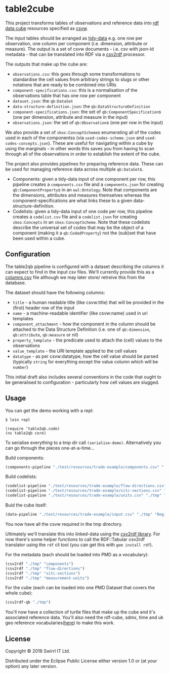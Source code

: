 # table2cube

This project transforms tables of observations and reference data into [rdf data cube](https://www.w3.org/TR/vocab-data-cube/) resources specified as [csvw](https://github.com/w3c/csvw).

The input tables should be arranged as [tidy-data](http://vita.had.co.nz/papers/tidy-data.pdf) e.g. one row per observation, one column per component (i.e. dimension, attribute or measure). The output is a set of csvw documents - i.e. csv with json-ld metadata - that can be translated into RDF via a [csv2rdf](http://www.w3.org/TR/csv2rdf/) processor.

The outputs that make up the cube are:

- `observations.csv`: this goes through some transformations to standardise the cell values from arbitrary strings to slugs or other notations that are ready to be combined into URIs
- `component-specifications.csv`: this is a normalisation of the observations table that has one row per component
- `dataset.json`: the `qb:DataSet`
- `data-structure-definition.json`: the `qb:DataStructureDefinition`
- `component-specifications.json`: the set of `qb:ComponentSpecification`s (one per dimension, attribute and measure in the input)
- `observations.json`: the set of `qb:Observation`s (one per row in the input)

We also provide a set of `skos:ConceptScheme`s enumerating all of the codes used in each of the componentss (via `used-codes-scheme.json` and `used-codes-concepts.json`). These are useful for navigating within a cube by using the marginals - in other words this saves you from having to scan through all of the observations in order to establish the extent of the cube.

The project also provides pipelines for preparing reference data. These can be used for managing reference data across multiple `qb:DataSet`s.

- Components: given a tidy-data input of one component per row, this pipeline creates a `components.csv` file and a `components.json` for creating `qb:ComponentProperty`s in an `owl:Ontology`. Note that components are the dimensions, attributes and measures themselves whereas the component-specifications are what links these to a given data-structure-definition.
- Codelists: given a tidy-data input of one code per row, this pipeline creates a `codelist.csv` file and a `codelist.json` for creating `skos:Concepts` in an `skos:ConceptScheme`. Note that these codelists describe the universal set of codes that may be the object of a component (making it a `qb:CodedProperty`) not the (sub)set that have been used within a cube.

## Configuration

The table2qb pipeline is configured with a dataset describing the columns it can expect to find in the input csv files. We'll currently provide this as a [columns.csv](./resources/columns.csv) file although we may later store/ retreive this from the database.

The dataset should have the following columns:

- `title` - a human readable title (like csvw:title) that will be provided in the (first) header row of the input
- `name` - a machine-readable identifier (like csvw:name) used in uri templates
- `component_attachment` - how the component in the column should be attached to the Data Structure Definition (i.e. one of `qb:dimension`, `qb:attribute`, `qb:measure` or nil)
- `property_template` - the predicate used to attach the (cell) values to the observations
- `value_template` - the URI template applied to the cell values
- `datatype` - as per csvw:datatype, how the cell value should be parsed (typically `string` for everything except the value column which will be `number`)

This initial draft also includes several conventions in the code that ought to be generalised to configuration - particularly how cell values are slugged.


## Usage

You can get the demo working with a repl:

```
$ lein repl

(require 'table2qb.code)
(ns table2qb core)
```

To serialise everything to a tmp dir call `(serialise-demo)`. Alternatively you can go through the pieces one-at-a-time...

Build components:

```clojure
(components-pipeline "./test/resources/trade-example/components.csv" "./tmp")
```

Build codelists:

```clojure
(codelist-pipeline "./test/resources/trade-example/flow-directions.csv" "./tmp" "Flow Directions" "flow-directions")
(codelist-pipeline "./test/resources/trade-example/sitc-sections.csv" "./tmp" "SITC Sections" "sitc-sections")
(codelist-pipeline "./test/resources/trade-example/units.csv" "./tmp" "Measurement Units" "measurement-units")
```

Buid the cube itself:

```clojure
(data-pipeline "./test/resources/trade-example/input.csv" "./tmp" "Regional Trade" "regional-trade")
```

You now have all the csvw required in the tmp directory.

Ultimately we'll translate this into linked-data using the [csv2rdf library](https://github.com/Swirrl/csv2rdf). For now there's some helper functions to call the RDF::Tabular csv2rdf translator using the `rdf` cli tool (you can get this with `gem install rdf`).

For the metadata (each should be loaded into PMD as a vocabulary):

```clojure
(csv2rdf "./tmp" "components")
(csv2rdf "./tmp" "flow-directions")
(csv2rdf "./tmp" "sitc-sections")
(csv2rdf "./tmp" "measurement-units")
```

For the cube (each can be loaded into one PMD Dataset that covers the whole cube):

```clojure
(csv2rdf-qb "./tmp")
```

You'll now have a collection of turtle files that make up the cube and it's associated reference data. You'll also need the rdf-cube, sdmx, time and uk geo reference vocabularies([here](../examples/ons-trade/metadata/)) to make this work.

## License

Copyright © 2018 Swirrl IT Ltd.

Distributed under the Eclipse Public License either version 1.0 or (at your option) any later version.
